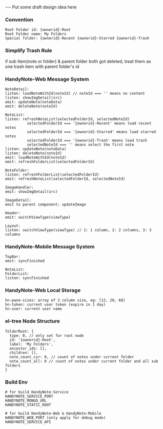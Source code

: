 --- Put some draft design idea here

### Convention
```
Root Folder id: {ownerid}-Root
Root Folder name: My Folders
Special folder: {ownerid}-Recent {ownerid}-Starred {ownerid}-Trash
```

### Simplify Trash Rule
if sub item(note or folder) & parent folder both got deleted, treat them as one trash item with parent folder's id

### HandyNote-Web Message System
```
NoteDetail:
listen: loadNoteWithId(noteId) // noteId === '' means no content
listen: showImgDetail(src)
emit: updateNote(noteData)
emit: deleteNote(noteId)

NoteList:
listen: refreshNoteList(selectedFolderId, selectedNoteId)
          selectedFolderId === '{ownerid}-Recent' means load recent notes
          selectedFolderId === '{ownerid}-Starred' means load starred notes
          selectedFolderId === '{ownerid}-Trash' means load trash
          selectedNoteId === '' means select the first note
listen: updateNote(noteData)
listen: deleteNote(noteId)
emit: loadNoteWithId(noteId)
emit: refreshFolderList(selectedFolderId)

NoteFolder:
listen: refreshFolderList(selectedFolderId)
emit: refreshNoteList(selectedFolderId, selectedNoteId)

ImageHandler:
emit: showImgDetail(src)

ImageDetail:
emit to parent component: updateImage

Header:
emit: switchViewType(viewType)

Layout:
listen: switchViewType(viewType) // 1: 1 column, 2: 2 columns, 3: 3 columns
```

### HandyNote-Mobile Message System
```
TopBar:
emit: syncFinished

NoteList:
FolderList:
listen: syncFinished
```

### HandyNote-Web Local Storage
```
hn-pane-sizes: array of 3 column size, eg: [12, 20, 68]
hn-token: current user token (expire in 1 day)
hn-user: current user name
```

### el-tree Node Structure
```
folderRoot: {
  type: 0, // only set for root node
  id: '{ownerid}-Root',
  label: 'My Folders',
  ancestor_ids: [],
  children: [],
  note_count_cur: 0, // count of notes under current folder
  note_count_all: 0 // count of notes under current folder and all sub folders
}
```

### Build Env
```
# for build HandyNote-Service
HANDYNOTE_SERVICE_PORT
HANDYNOTE_MONGO_URL
HANDYNOTE_STATIC_ROOT

# for build HandyNote-Web & HandyNote-Mobile
HANDYNOTE_WEB_PORT (only apply for debug mode)
HANDYNOTE_SERVICE_API
```
